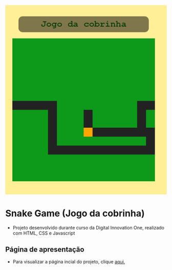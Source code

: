 ![SnakeGame - dark](./snakeGame.png)
# Snake Game (Jogo da cobrinha)
- Projeto desenvolvido durante curso da Digital Innovation One, realizado com HTML, CSS e Javascript
## Página de apresentação
- Para visualizar a página incial do projeto, clique [aqui.](https://fagnercsouza.github.io/snakeGame/)
